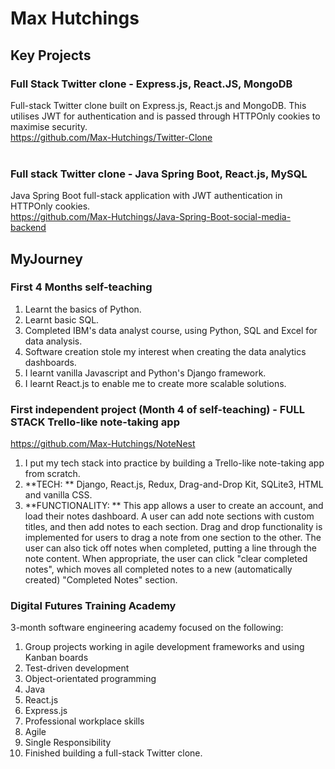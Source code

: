 # Max Hutchings
## Key Projects
### Full Stack Twitter clone - Express.js, React.JS, MongoDB

Full-stack Twitter clone built on Express.js, React.js and MongoDB. This utilises JWT for authentication and is passed through HTTPOnly cookies to maximise security.
<br> https://github.com/Max-Hutchings/Twitter-Clone <br>
<br>
### Full stack Twitter clone - Java Spring Boot, React.js, MySQL

Java Spring Boot full-stack application with JWT authentication in HTTPOnly cookies.
<br> https://github.com/Max-Hutchings/Java-Spring-Boot-social-media-backend  <br>


## MyJourney
### First 4 Months self-teaching
1. Learnt the basics of Python.
2. Learnt basic SQL.
3. Completed IBM's data analyst course, using Python, SQL and Excel for data analysis.
4. Software creation stole my interest when creating the data analytics dashboards.
5. I learnt vanilla Javascript and Python's Django framework.
6. I learnt React.js to enable me to create more scalable solutions.
### First independent project (Month 4 of self-teaching) - FULL STACK Trello-like note-taking app
https://github.com/Max-Hutchings/NoteNest 
1. I put my tech stack into practice by building a Trello-like note-taking app from scratch.
2. **TECH: ** Django, React.js, Redux, Drag-and-Drop Kit,  SQLite3, HTML and vanilla CSS.
3. **FUNCTIONALITY: ** This app allows a user to create an account, and load their notes dashboard. A user can add note sections with custom titles, and then add notes to each section. Drag and drop functionality is implemented for users to drag a note from one section to the other. The user can also tick off notes when completed, putting a line through the note content. When appropriate, the user can click "clear completed notes", which moves all completed notes to a new (automatically created) "Completed Notes" section.

### Digital Futures Training Academy
3-month software engineering academy focused on the following:
1. Group projects working in agile development frameworks and using Kanban boards
2. Test-driven development
3. Object-orientated programming
4. Java
5. React.js
6. Express.js
7. Professional workplace skills
8. Agile
9. Single Responsibility
10. Finished building a full-stack Twitter clone.
